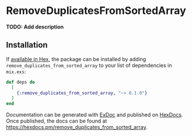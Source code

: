 # RemoveDuplicatesFromSortedArray

**TODO: Add description**

## Installation

If [available in Hex](https://hex.pm/docs/publish), the package can be installed
by adding `remove_duplicates_from_sorted_array` to your list of dependencies in `mix.exs`:

```elixir
def deps do
  [
    {:remove_duplicates_from_sorted_array, "~> 0.1.0"}
  ]
end
```

Documentation can be generated with [ExDoc](https://github.com/elixir-lang/ex_doc)
and published on [HexDocs](https://hexdocs.pm). Once published, the docs can
be found at <https://hexdocs.pm/remove_duplicates_from_sorted_array>.

